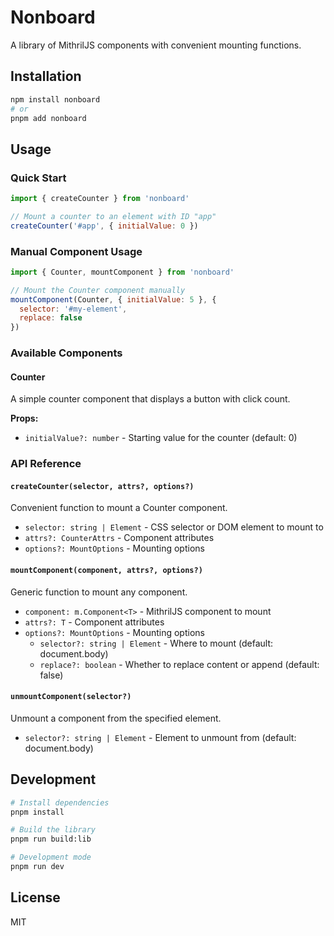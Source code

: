 # Nonboard

A library of MithrilJS components with convenient mounting functions.

## Installation

```bash
npm install nonboard
# or
pnpm add nonboard
```

## Usage

### Quick Start

```javascript
import { createCounter } from 'nonboard'

// Mount a counter to an element with ID "app"
createCounter('#app', { initialValue: 0 })
```

### Manual Component Usage

```javascript
import { Counter, mountComponent } from 'nonboard'

// Mount the Counter component manually
mountComponent(Counter, { initialValue: 5 }, {
  selector: '#my-element',
  replace: false
})
```

### Available Components

#### Counter

A simple counter component that displays a button with click count.

**Props:**
- `initialValue?: number` - Starting value for the counter (default: 0)

### API Reference

#### `createCounter(selector, attrs?, options?)`

Convenient function to mount a Counter component.

- `selector: string | Element` - CSS selector or DOM element to mount to
- `attrs?: CounterAttrs` - Component attributes
- `options?: MountOptions` - Mounting options

#### `mountComponent(component, attrs?, options?)`

Generic function to mount any component.

- `component: m.Component<T>` - MithrilJS component to mount
- `attrs?: T` - Component attributes
- `options?: MountOptions` - Mounting options
  - `selector?: string | Element` - Where to mount (default: document.body)
  - `replace?: boolean` - Whether to replace content or append (default: false)

#### `unmountComponent(selector?)`

Unmount a component from the specified element.

- `selector?: string | Element` - Element to unmount from (default: document.body)

## Development

```bash
# Install dependencies
pnpm install

# Build the library
pnpm run build:lib

# Development mode
pnpm run dev
```

## License

MIT